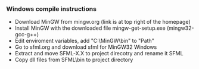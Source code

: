 
### Windows compile instructions

- Download MinGW from mingw.org (link is at top right of the homepage)
- Install MinGW with the downloaded file mingw-get-setup.exe (mingw32-gcc-g++)
- Edit enviroment variables, add "C:\MinGW\bin" to "Path"
- Go to sfml.org and download sfml for MinGW32 Windows
- Extract and move SFML-X.X to project direcotry and rename it SFML
- Copy dll files from SFML\bin to project directory